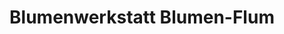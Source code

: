 ---
title: "Blumenwerkstatt Blumen-Flum"
url: /karlsruhe/blumenwerkstatt-blumen-flum/
shop: Blumen
---